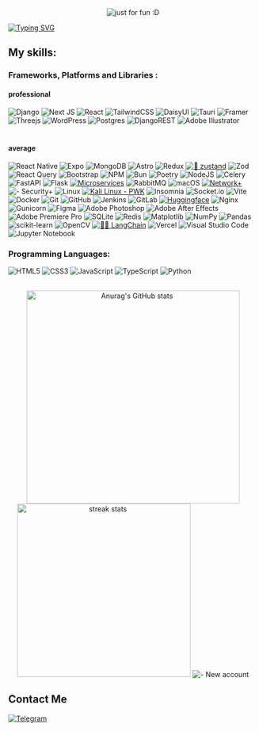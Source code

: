 

<div align="center">
    <img src="https://typograssy.deno.dev/api?text=Fa%20=%3E%20For%20all&l0=161b22&bg=0d1117&comment=Generated%20by%20Foshati" alt="just for fun :D">
</div>



<a href="https://github.com/Foshati"><img src="https://readme-typing-svg.demolab.com?font=Fira+Code&pause=1000&color=3AD353&random=false&width=460&height=70&lines=Hello+for+all+%F0%9F%91%8B;I+am+a+Mega+full+stack+developer+%3F!;Because+I+will+never%2C+ever+give+up." alt="Typing SVG" /></a>


<h2 >My skills:</h2>
<h3 >Frameworks, Platforms and Libraries :
</h3>
</div>

<h4 >professional</h4>

 ![Django](https://img.shields.io/badge/django-%23092E20.svg?style=for-the-badge&logo=django&logoColor=white)  ![Next JS](https://img.shields.io/badge/Next-black?style=for-the-badge&logo=next.js&logoColor=white)  ![React](https://img.shields.io/badge/react-%2320232a.svg?style=for-the-badge&logo=react&logoColor=%2361DAFB) ![TailwindCSS](https://img.shields.io/badge/tailwindcss-%2338B2AC.svg?style=for-the-badge&logo=tailwind-css&logoColor=white)  ![DaisyUI](https://img.shields.io/badge/daisyui-5A0EF8?style=for-the-badge&logo=daisyui&logoColor=white)  	![Tauri](https://img.shields.io/badge/tauri-%2324C8DB.svg?style=for-the-badge&logo=tauri&logoColor=%23FFFFFF) ![Framer](https://img.shields.io/badge/Framer-black?style=for-the-badge&logo=framer&logoColor=blue)  ![Threejs](https://img.shields.io/badge/threejs-black?style=for-the-badge&logo=three.js&logoColor=white)   ![WordPress](https://img.shields.io/badge/WordPress-%23117AC9.svg?style=for-the-badge&logo=WordPress&logoColor=white)   ![Postgres](https://img.shields.io/badge/postgres-%23316192.svg?style=for-the-badge&logo=postgresql&logoColor=white)  ![DjangoREST](https://img.shields.io/badge/DJANGO-REST-ff1709?style=for-the-badge&logo=django&logoColor=white&color=ff1709&labelColor=gray)  ![Adobe Illustrator](https://img.shields.io/badge/adobe%20illustrator-%23FF9A00.svg?style=for-the-badge&logo=adobe%20illustrator&logoColor=white)   <svg xmlns="http://www.w3.org/2000/svg" width="82.8" height="20" viewBox="0 0 828 200" role="img" aria-label="Gsap: Anime"> 
<br> 
<h4 >average </h4>

  ![React Native](https://img.shields.io/badge/react_native-%2320232a.svg?style=for-the-badge&logo=react&logoColor=%2361DAFB) 	![Expo](https://img.shields.io/badge/expo-1C1E24?style=for-the-badge&logo=expo&logoColor=#D04A37)   ![MongoDB](https://img.shields.io/badge/MongoDB-%234ea94b.svg?style=for-the-badge&logo=mongodb&logoColor=white) ![Astro](https://img.shields.io/badge/astro-%232C2052.svg?style=for-the-badge&logo=astro&logoColor=white)  ![Redux](https://img.shields.io/badge/redux-%23593d88.svg?style=for-the-badge&logo=redux&logoColor=white)
[![🐻 zustand](https://img.shields.io/static/v1?label=&message=🐻+zustand&color=%23F76E30&style=for-the-badge)](https://zustand-demo.pmnd.rs/)   ![Zod](https://img.shields.io/badge/zod-%233068b7.svg?style=for-the-badge&logo=zod&logoColor=white)   ![React Query](https://img.shields.io/badge/-React%20Query-FF4154?style=for-the-badge&logo=react%20query&logoColor=white)
![Bootstrap](https://img.shields.io/badge/bootstrap-%238511FA.svg?style=for-the-badge&logo=bootstrap&logoColor=white)  ![NPM](https://img.shields.io/badge/NPM-%23CB3837.svg?style=for-the-badge&logo=npm&logoColor=white)   ![Bun](https://img.shields.io/badge/Bun-%23000000.svg?style=for-the-badge&logo=bun&logoColor=white) ![Poetry](https://img.shields.io/badge/Poetry-%233B82F6.svg?style=for-the-badge&logo=poetry&logoColor=0B3D8D) ![NodeJS](https://img.shields.io/badge/node.js-6DA55F?style=for-the-badge&logo=node.js&logoColor=white)  ![Celery](https://img.shields.io/badge/celery-%23a9cc54.svg?style=for-the-badge&logo=celery&logoColor=ddf4a4) ![FastAPI](https://img.shields.io/badge/FastAPI-005571?style=for-the-badge&logo=fastapi)  ![Flask](https://img.shields.io/badge/flask-%23000.svg?style=for-the-badge&logo=flask&logoColor=white)  [![Microservices](https://img.shields.io/static/v1?label=&message=Microservices&color=%23ca8a04&style=for-the-badge&logo=githubactions&logoColor=%23EDF2F8)](https://)
  ![RabbitMQ](https://img.shields.io/badge/Rabbitmq-FF6600?style=for-the-badge&logo=rabbitmq&logoColor=white)  ![macOS](https://img.shields.io/badge/mac%20os-000000?style=for-the-badge&logo=macos&logoColor=F0F0F0)  [![Network+](https://img.shields.io/static/v1?label=&message=Network%2B&color=%230077FF3A&style=for-the-badge&logo=privateinternetaccess)](https://) ![  - Security+](https://img.shields.io/static/v1?label=+&message=Security%2B&color=%23ED2026&style=for-the-badge&logo=awssecretsmanager&logoColor=%2303070D)  ![Linux](https://img.shields.io/badge/Linux-FCC624?style=for-the-badge&logo=linux&logoColor=black)  [![Kali Linux - PWK](https://img.shields.io/static/v1?label=Kali+Linux&message=PWK&color=%2317191B&style=for-the-badge&logo=kalilinux&logoColor=%23000000)](https://)
       ![Insomnia](https://img.shields.io/badge/Insomnia-black?style=for-the-badge&logo=insomnia&logoColor=5849BE) ![Socket.io](https://img.shields.io/badge/Socket.io-black?style=for-the-badge&logo=socket.io&badgeColor=010101)
 ![Vite](https://img.shields.io/badge/vite-%23646CFF.svg?style=for-the-badge&logo=vite&logoColor=white) 	![Docker](https://img.shields.io/badge/docker-%230db7ed.svg?style=for-the-badge&logo=docker&logoColor=white) ![Git](https://img.shields.io/badge/git-%23F05033.svg?style=for-the-badge&logo=git&logoColor=white)  ![GitHub](https://img.shields.io/badge/github-%23121011.svg?style=for-the-badge&logo=github&logoColor=white)  ![Jenkins](https://img.shields.io/badge/jenkins-%232C5263.svg?style=for-the-badge&logo=jenkins&logoColor=white)  ![GitLab](https://img.shields.io/badge/gitlab-%23181717.svg?style=for-the-badge&logo=gitlab&logoColor=white) [![Huggingface](https://img.shields.io/static/v1?label=&message=Huggingface&color=%230B0F19&style=for-the-badge&logo=huggingface&logoColor=%23FFD21F)](https://huggingface.co/)
       ![Nginx](https://img.shields.io/badge/nginx-%23009639.svg?style=for-the-badge&logo=nginx&logoColor=white)  ![Gunicorn](https://img.shields.io/badge/gunicorn-%298729.svg?style=for-the-badge&logo=gunicorn&logoColor=white)  ![Figma](https://img.shields.io/badge/figma-%23F24E1E.svg?style=for-the-badge&logo=figma&logoColor=white)  ![Adobe Photoshop](https://img.shields.io/badge/adobe%20photoshop-%2331A8FF.svg?style=for-the-badge&logo=adobe%20photoshop&logoColor=white) ![Adobe After Effects](https://img.shields.io/badge/Adobe%20After%20Effects-9999FF.svg?style=for-the-badge&logo=Adobe%20After%20Effects&logoColor=white)   ![Adobe Premiere Pro](https://img.shields.io/badge/Adobe%20Premiere%20Pro-9999FF.svg?style=for-the-badge&logo=Adobe%20Premiere%20Pro&logoColor=white)  ![SQLite](https://img.shields.io/badge/sqlite-%2307405e.svg?style=for-the-badge&logo=sqlite&logoColor=white) ![Redis](https://img.shields.io/badge/redis-%23DD0031.svg?style=for-the-badge&logo=redis&logoColor=white)  ![Matplotlib](https://img.shields.io/badge/Matplotlib-%23ffffff.svg?style=for-the-badge&logo=Matplotlib&logoColor=black)  ![NumPy](https://img.shields.io/badge/numpy-%23013243.svg?style=for-the-badge&logo=numpy&logoColor=white) ![Pandas](https://img.shields.io/badge/pandas-%23150458.svg?style=for-the-badge&logo=pandas&logoColor=white) 	![scikit-learn](https://img.shields.io/badge/scikit--learn-%23F7931E.svg?style=for-the-badge&logo=scikit-learn&logoColor=white) ![OpenCV](https://img.shields.io/badge/opencv-%23white.svg?style=for-the-badge&logo=opencv&logoColor=white)  [![🦜️🔗 LangChain](https://img.shields.io/static/v1?label=&message=🦜️🔗+LangChain&color=%231C3C3D&style=for-the-badge)](https://github.com/langchain-ai/langchain)  ![Vercel](https://img.shields.io/badge/vercel-%23000000.svg?style=for-the-badge&logo=vercel&logoColor=white)  ![Visual Studio Code](https://img.shields.io/badge/Visual%20Studio%20Code-0078d7.svg?style=for-the-badge&logo=visual-studio-code&logoColor=white) ![Jupyter Notebook](https://img.shields.io/badge/jupyter-%23FA0F00.svg?style=for-the-badge&logo=jupyter&logoColor=white) 






<h3 >Programming Languages:</h3>

![HTML5](https://img.shields.io/badge/html5-%23E34F26.svg?style=for-the-badge&logo=html5&logoColor=white)  ![CSS3](https://img.shields.io/badge/css3-%231572B6.svg?style=for-the-badge&logo=css3&logoColor=white)  ![JavaScript](https://img.shields.io/badge/javascript-%23323330.svg?style=for-the-badge&logo=javascript&logoColor=%23F7DF1E)  ![TypeScript](https://img.shields.io/badge/typescript-%23007ACC.svg?style=for-the-badge&logo=typescript&logoColor=white)  ![Python](https://img.shields.io/badge/python-3670A0?style=for-the-badge&logo=python&logoColor=ffdd54) 




<br>
<div align=center>
  <img width=430  src="https://github-readme-stats.vercel.app/api?username=foshati&hide=contribs,prs,&show_icons=true&theme=vue-dark&rank_icon=github&border_radius=10" alt="Anurag's GitHub stats">

  <img width=350  src="https://github-readme-streak-stats-salesp07.vercel.app/?user=foshati&count_private=true&theme=vue-dark&border_radius=10" alt="streak stats">
  
  <img src="https://img.shields.io/static/v1?label=+&message=New+account&color=%23273948&style=for-the-badge" alt="  - New account">

</div>






<h2 >Contact Me</h2>

[![Telegram](https://img.shields.io/badge/Telegram-2CA5E0?style=for-the-badge&logo=telegram&logoColor=white)](https://t.me/foshati)


